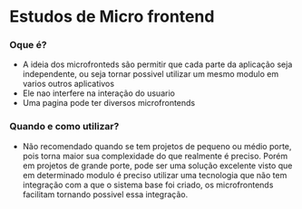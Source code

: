 # Estudos de Micro frontend

### Oque é?

* A ideia dos microfronteds são permitir que cada parte da aplicação seja independente, ou seja tornar possivel utilizar um mesmo modulo em varios outros aplicativos
* Ele nao interfere na interação do usuario
* Uma pagina pode ter diversos microfrontends

### Quando e como utilizar?

* Não recomendado quando se tem projetos de pequeno ou médio porte, pois torna maior sua complexidade do que realmente é preciso. Porém em projetos de grande porte, pode ser uma solução excelente visto que em determinado modulo é preciso utilizar uma tecnologia que não tem integração com a que o sistema base foi criado, os microfrontends facilitam tornando possivel essa integração.
